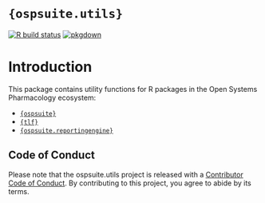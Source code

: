 
<!-- README.md is generated from README.Rmd. Please edit that file -->

# `{ospsuite.utils}`

<!-- badges: start -->

[![R build
status](https://github.com/Open-Systems-Pharmacology/OSPSuite.RUtils/workflows/R-CMD-check/badge.svg)](https://github.com/Open-Systems-Pharmacology/OSPSuite.RUtils)
[![pkgdown](https://github.com/Open-Systems-Pharmacology/OSPSuite.RUtils/workflows/pkgdown/badge.svg)](https://github.com/Open-Systems-Pharmacology/OSPSuite.RUtils/actions)
<!-- [![Codecov test coverage](https://codecov.io/gh/Open-Systems-Pharmacology/OSPSuite.RUtils/branch/main/graph/badge.svg)](https://codecov.io/gh/Open-Systems-Pharmacology/OSPSuite.RUtils?branch=main) -->

<!-- badges: end -->

# Introduction

This package contains utility functions for R packages in the Open
Systems Pharmacology ecosystem:

-   [`{ospsuite}`](https://www.open-systems-pharmacology.org/OSPSuite-R/)
-   [`{tlf}`](https://www.open-systems-pharmacology.org/TLF-Library/)
-   [`{ospsuite.reportingengine}`](https://www.open-systems-pharmacology.org/OSPSuite.ReportingEngine/)

## Code of Conduct

Please note that the ospsuite.utils project is released with a
[Contributor Code of
Conduct](https://contributor-covenant.org/version/2/0/CODE_OF_CONDUCT.html).
By contributing to this project, you agree to abide by its terms.
